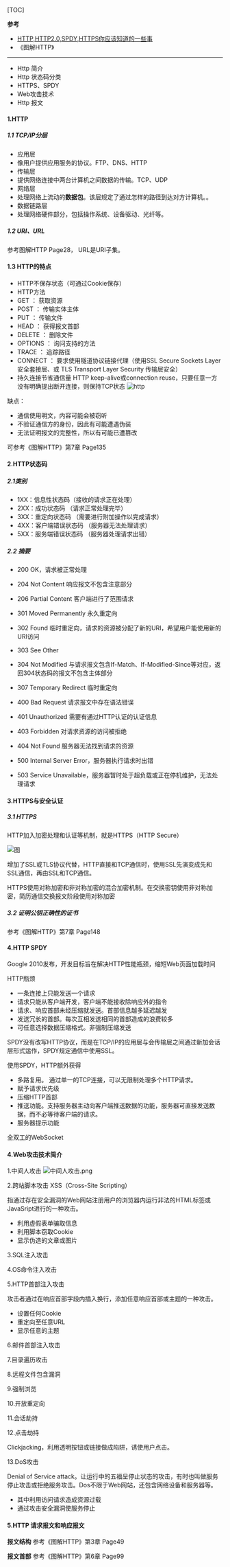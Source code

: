 [TOC]

**参考** 

- [HTTP,HTTP2.0,SPDY,HTTPS你应该知道的一些事](http://web.jobbole.com/87695/)
- 《图解HTTP》




-------


- Http 简介
- Http 状态码分类
- HTTPS、SPDY
- Web攻击技术
- Http 报文

#### 1.HTTP

##### 1.1 TCP/IP分层

- 应用层
 - 像用户提供应用服务的协议。FTP、DNS、HTTP
- 传输层
 - 提供网络连接中两台计算机之间数据的传输。TCP、UDP
- 网络层
 - 处理网络上流动的**数据包**。该层规定了通过怎样的路径到达对方计算机。。
- 数据链路层
 - 处理网络硬件部分，包括操作系统、设备驱动、光纤等。

##### 1.2 URI、URL

  参考图解HTTP Page28， URL是URI子集。
  
#### 1.3 HTTP的特点

- HTTP不保存状态（可通过Cookie保存）
- HTTP方法
 - GET ： 获取资源
 - POST ： 传输实体主体
 - PUT ： 传输文件
 - HEAD ： 获得报文首部
 - DELETE ： 删除文件
 - OPTIONS ： 询问支持的方法
 - TRACE ： 追踪路径
 - CONNECT ： 要求使用隧道协议链接代理（使用SSL Secure Sockets Layer 安全套接层、或 TLS Transport Layer Security 传输层安全）
- 持久连接节省通信量
  HTTP keep-alive或connection reuse，只要任意一方没有明确提出断开连接，则保持TCP状态
  ![http]()
  
  
  
缺点：

- 通信使用明文，内容可能会被窃听
- 不验证通信方的身份，因此有可能遭遇伪装
- 无法证明报文的完整性，所以有可能已遭篡改
  
 可参考《图解HTTP》第7章 Page135
 

 
#### 2.HTTP状态码

##### 2.1类别

- 1XX：信息性状态码（接收的请求正在处理）
- 2XX：成功状态码 （请求正常处理完毕）
- 3XX：重定向状态码 （需要进行附加操作以完成请求） 
- 4XX：客户端错误状态码 （服务器无法处理请求）
- 5XX：服务端错误状态码 （服务器处理请求出错）

##### 2.2 摘要

- 200 OK，请求被正常处理
- 204 Not Content 响应报文不包含注意部分
- 206 Partial Content 客户端进行了范围请求


- 301 Moved Permanently 永久重定向 
- 302 Found 临时重定向，请求的资源被分配了新的URI，希望用户能使用新的URI访问
- 303 See Other
- 304 Not Modified  与请求报文包含If-Match、If-Modified-Since等对应，返回304状态码的报文不包含主体部分
- 307 Temporary Redirect 临时重定向

- 400 Bad Request 请求报文中存在语法错误
- 401 Unauthorized 需要有通过HTTP认证的认证信息
- 403 Forbidden 对请求资源的访问被拒绝
- 404 Not Found 服务器无法找到请求的资源

- 500 Internal Server Error，服务器执行请求时出错
- 503 Service Unavailable，服务器暂时处于超负载或正在停机维护，无法处理请求


#### 3.HTTPS与安全认证

##### 3.1 HTTPS

HTTP加入加密处理和认证等机制，就是HTTPS（HTTP Secure）

![图]()

增加了SSL或TLS协议代替，HTTP直接和TCP通信时，使用SSL先演变成先和SSL通信，再由SSL和TCP通信。

HTTPS使用对称加密和非对称加密的混合加密机制。在交换密钥使用非对称加密，简历通信交换报文阶段使用对称加密

##### 3.2 证明公钥正确性的证书

参考《图解HTTP》第7章 Page148


#### 4.HTTP SPDY

Google 2010发布，开发目标旨在解决HTTP性能瓶颈，缩短Web页面加载时间

HTTP瓶颈

- 一条连接上只能发送一个请求
- 请求只能从客户端开发，客户端不能接收除响应外的指令
- 请求、响应首部未经压缩就发送。首部信息越多延迟越发
- 发送冗长的首部。每次互相发送相同的首部造成的浪费较多
- 可任意选择数据压缩格式。非强制压缩发送


SPDY没有改写HTTP协议，而是在TCP/IP的应用层与会传输层之间通过新加会话层形式运作，SPDY规定通信中使用SSL。

使用SPDY，HTTP额外获得

- 多路复用。 通过单一的TCP连接，可以无限制处理多个HTTP请求。
- 赋予请求优先级
- 压缩HTTP首部
- 推送功能。支持服务器主动向客户端推送数据的功能，服务器可直接发送数据，而不必等待客户端的请求。
- 服务器提示功能

全双工的WebSocket

#### 4.Web攻击技术简介

1.中间人攻击 ![中间人攻击.png]()

2.跨站脚本攻击 XSS（Cross-Site Scripting）

  指通过存在安全漏洞的Web网站注册用户的浏览器内运行非法的HTML标签或JavaSript进行的一种攻击。
  
  - 利用虚假表单骗取信息
  - 利用脚本窃取Cookie
  - 显示伪造的文章或图片

3.SQL注入攻击

4.OS命令注入攻击

5.HTTP首部注入攻击

攻击者通过在响应首部字段内插入换行，添加任意响应首部或主题的一种攻击。  

- 设置任何Cookie
- 重定向至任意URL
- 显示任意的主题

6.邮件首部注入攻击

7.目录遍历攻击

8.远程文件包含漏洞


9.强制浏览

10.开放重定向

11.会话劫持


12.点击劫持

Clickjacking，利用透明按钮或链接做成陷阱，诱使用户点击。

13.DoS攻击

Denial of Service attack。让运行中的五福呈停止状态的攻击，有时也叫做服务停止攻击或拒绝服务攻击。Dos不限于Web网站，还包含网络设备和服务器等。

- 其中利用访问请求造成资源过载
- 通过攻击安全漏洞使服务停止
  
#### 5.HTTP 请求报文和响应报文

**报文结构** 参考《图解HTTP》第3章 Page49

**报文首部** 参考《图解HTTP》第6章 Page99

